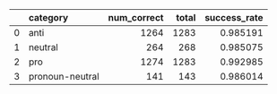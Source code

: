 |    | category        |   num_correct |   total |   success_rate |
|---:|:----------------|--------------:|--------:|---------------:|
|  0 | anti            |          1264 |    1283 |       0.985191 |
|  1 | neutral         |           264 |     268 |       0.985075 |
|  2 | pro             |          1274 |    1283 |       0.992985 |
|  3 | pronoun-neutral |           141 |     143 |       0.986014 |